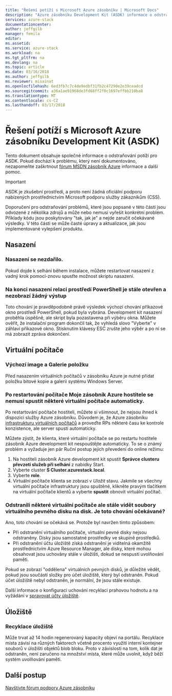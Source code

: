 ```yaml
---
title: "Řešení potíží s Microsoft Azure zásobníku | Microsoft Docs"
description: "Azure zásobníku Development Kit (ASDK) informace o odstraňování potíží."
services: azure-stack
documentationcenter: 
author: jeffgilb
manager: femila
editor: 
ms.assetid: 
ms.service: azure-stack
ms.workload: na
ms.tgt_pltfrm: na
ms.devlang: na
ms.topic: article
ms.date: 03/16/2018
ms.author: jeffgilb
ms.reviewer: misainat
ms.openlocfilehash: 6ed3fb7c7c4de9edbf31fb2c47290e2e39ceadcd
ms.sourcegitcommit: a36a1ae91968de3fd68ff2f0c1697effbb210ba8
ms.translationtype: MT
ms.contentlocale: cs-CZ
ms.lasthandoff: 03/17/2018
---
```

# <a name="microsoft-azure-stack-development-kit-asdk-troubleshooting"></a>Řešení potíží s Microsoft Azure zásobníku Development Kit (ASDK)
Tento dokument obsahuje společné informace o odstraňování potíží pro ASDK. Pokud dochází k problému, který není dokumentováno, nezapomeňte zaškrtnout [fórum MSDN zásobník Azure](https://social.msdn.microsoft.com/Forums/azure/home?forum=azurestack) informace a další pomoc.  

> [!IMPORTANT]
> ASDK je zkušební prostředí, a proto není žádná oficiální podporu nabízených prostřednictvím Microsoft podporu služby zákazníkům (CSS).

Doporučení pro odstraňování problémů, které jsou popsané v této části jsou odvozené z několika zdrojů a může nebo nemusí vyřešit konkrétní problém. Příklady kódu jsou poskytovány "tak, jak je" a nejde zaručit očekávané výsledky. V této části se může časté úpravy a aktualizace, jak jsou implementované vylepšení produktu.

## <a name="deployment"></a>Nasazení
### <a name="deployment-failure"></a>Nasazení se nezdařilo.
Pokud dojde k selhání během instalace, můžete restartovat nasazení z vadný krok pomocí-znovu spusťte možnost skriptu nasazení.  

### <a name="at-the-end-of-the-deployment-the-powershell-session-is-still-open-and-doesnt-show-any-output"></a>Na konci nasazení relaci prostředí PowerShell je stále otevřen a nezobrazí žádný výstup
Toto chování je pravděpodobně právě výsledek výchozí chování příkazové okno prostředí PowerShell, pokud byla vybrána. Development kit nasazení proběhla úspěšně, ale skript byla pozastavena při výběru okna. Můžete ověřit, že instalační program dokončil tak, že vyhledá slovo "Vyberte" v záhlaví příkazové okno. Stisknutím klávesy ESC zrušte jeho výběr a po ní se má zobrazit zpráva dokončení.

## <a name="virtual-machines"></a>Virtuální počítače
### <a name="default-image-and-gallery-item"></a>Výchozí image a Galerie položku
Před nasazením virtuálních počítačů v zásobníku Azure je nutné přidat položku bitové kopie a galerii systému Windows Server.

### <a name="after-restarting-my-azure-stack-host-some-vms-may-not-automatically-start"></a>Po restartování počítače Moje zásobník Azure hostitele se nemusí spustit některé virtuální počítače automaticky.
Po restartování počítače hostiteli, můžete si všimnout, že nejsou ihned k dispozici služby Azure zásobníku. Důvodem je, že Azure zásobníku [infrastrukturu virtuálních počítačů](asdk-architecture.md#virtual-machine-roles) a proveďte RPs některé času ke kontrole konzistence, ale server spustí automaticky.

Můžete zjistit, že klienta, které virtuální počítače se po restartu hostitele zásobník Azure development kit nespouštějte automaticky. To se o známý problém a vyžaduje jen pár Ruční postup jejich převedení do online režimu:

1.  Na hostiteli zásobník Azure development kit spustit **Správce clusteru převzetí služeb při selhání** z nabídky Start.
2.  Vyberte cluster **S Cluster.azurestack.local**.
3.  Vyberte **role**.
4.  Virtuální počítače klienta se zobrazí v *Uložit* stavu. Jakmile se všechny virtuální počítače infrastruktury jsou spuštěné, klikněte pravým tlačítkem na virtuální počítače klientů a vyberte **spustit** obnovit virtuální počítač.

### <a name="i-have-deleted-some-virtual-machines-but-still-see-the-vhd-files-on-disk-is-this-behavior-expected"></a>Odstranili některé virtuální počítače ale stále vidět soubory virtuálního pevného disku na disk. Je toto chování očekávané?
Ano, toto chování se očekává se. Protože byl navržen tímto způsobem:

* Při odstranění virtuálního počítače, virtuální pevné disky nejsou odstraněny. Disky jsou samostatné prostředky ve skupině prostředků.
* Při odstranění účtu úložiště získá odstranění je viditelná okamžitě prostřednictvím Azure Resource Manager, ale disky, které mohou obsahovat jsou uchovány stále v úložišti, dokud se nespustí uvolňování paměti.

Pokud se zobrazí "oddělena" virtuálních pevných disků, je důležité vědět, pokud jsou součástí složky pro účet úložiště, který byl odstraněn. Pokud účet úložiště nebyl odstraněn, je normální, že jsou stále existuje.

Další informace o konfiguraci uchování recyklaci prahovou hodnotu a na vyžádání v [spravovat účty úložiště](.\.\azure-stack-manage-storage-accounts.md).

## <a name="storage"></a>Úložiště
### <a name="storage-reclamation"></a>Recyklace úložiště
Může trvat až 14 hodin regenerovaný kapacity objeví na portálu. Recyklace místa závisí na různých faktorech včetně procento využití interní kontejner souborů v úložišti objektů blob bloku. Proto v závislosti na tom, kolik dat je odstraněn, není zaručeno na množství místa, které může uvolnit, když běží systém uvolňování paměti.

## <a name="next-steps"></a>Další postup
[Navštivte fórum podpory Azure zásobníku](https://social.msdn.microsoft.com/Forums/azure/home?forum=azurestack)


